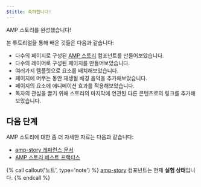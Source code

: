 ```yaml
---
$title: 축하합니다!
---
```


AMP 스토리를 완성했습니다!

본 튜토리얼을 통해 배운 것들은 다음과 같습니다:

- 다수의 페이지로 구성된 [AMP 스토리](/ko/docs/reference/components/amp-story.html) 컴포넌트를 만들어보았습니다.
- 다수의 레이어로 구성된 페이지를 만들어보았습니다.
- 여러가지 템플릿으로 요소를 배치해보았습니다.
- 페이지에 머무는 동안 재생될 배경 음악을 추가해보았습니다.
- 페이지의 요소에 애니메이션 효과를 적용해보았습니다.
- 독자의 관심을 끌기 위해 스토리의 마지막에 연관된 다른 콘텐츠로의 링크를 추가해보았습니다.

## 다음 단계

AMP 스토리에 대한 좀 더 자세한 자료는 다음과 같습니다:

- [amp-story 레퍼런스 문서](/ko/docs/reference/components/amp-story.html)
- [AMP 스토리 베스트 프랙티스](/ko/docs/design/amp_story_best_practices.html)

{% call callout('노트', type='note') %}
[amp-story](/ko/docs/reference/components/amp-story.html) 컴포넌트는 현재 **실험 상태**입니다. 
{% endcall %}
